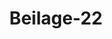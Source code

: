 ---  
schema: default  
title: Beilage-22  
organization: Team Charlie  
notes: "<p>Description</p><p>Beilage 22 zu §. 176.

Vortrag,

die Beschwerdesache der Rheinpfälzischen Staatsgläubiger und Besitzer

der Partial=Obligationen lit. D, wegen Zahlung der rückständigen Zinsen

und verfallenen Capitalien,

jetzt

die Zuziehung der Großherzoglich-Hessischen Regierung zu dem in dieser

Sache eingeleiteten austrägalgerichtlichen Verfahren betreffend.</p><p>§.1</p><p>Nach dem im Jahre 1777 erfolgten Absterben des weiland durchlauchtigsten Kurfürsten von

Baiern, Maximilian Joseph III., gelangte der auch weiland durchlauchtigste Kurfürst Karl

Theodor von der Pfalz zur Nachfolge in den Baierischen Staaten.</p><p>§.2</p><p>Zu den Pfälzischen Staaten gehörte unter andern die so genannte Rheinpfalz; sie

wurde aber durch den Lünéviller Frieden vom Jahre 1801 und den darauf gefolgten Reichs

deputations-Hauptschluß vom 25. Februar 1803 davon getrennt. Der auf dem linken

Rheinufer gelegene Theil kam durch den Frieden von Lünéville unter französische Herr

schaft; mit dem auf dem rechten Rheinufer gelegenen wurden Inhalts des Reichsdeputa

tions=Hauptschlusses mehrere deutsche Fürsten für verlorne jenseits-rheinische Besitzungen ent

schädigt.</p><p>§.3</p><p>Namentlich erhielten das Großherzogthum Baden: die Oberämter Ladenburg, Bret

ten und Heidelberg, mit den Städten Heidelberg und Mannheim; das Großherzogthum

Hessen=Darmstadt: die Oberämter Lindenfels, Umstadt und Ötzberg, sammt den Ue

berresten der Oberämter Alzey und Oppenheim; Nassau-Usingen: das Unteramt Kaub und

Leiningen, die später auch unter Großherzoglich-Badische Hoheit gekommenen Oberämter

Borberg und Moßbach.

§. 5. 7. 12 und 20 des Deputations=Hauptschlusses.</p><p>§.4</p><p>In Gefolg der neuesten Kriegs-Ereignisse und darauf gefolgten Friedensschlüsse ist

der durch den Lünéviller Frieden auf Frankreich übergegangene Theil der Rheinpfalz zum

Theil an die Krone Baiern zurückgekommen.</p><p>§.5</p><p>Unter der Regierung des Kurfürsten Karl Theodor, waren zur Bestreitung der ausser

ordentlichen Kriegskosten und Staatsausgaben, unterm 1. April 1794 und 1. Juli 1795,—

jedes mit 700,000 fl., auf die Kammergefälle des Kurpfälzischen Oberamts Heidelberg,

dann unterm 1. November 1795, 1,000,000 fl. auf die Einkünfte des Kurpfälzischen Ober

amts Moßbach aufgenommen worden. Lit. A und B bezeichnen die erstern, und Lit. C

das letztere Anlehn.</p><p>§.6</p><p>Neue Aufopferungen setzten den Kurfürsten Karl Theodor in die Nothwendigkeit, jene

Staatsschuld auf 6,000,000 zu erhöhen, und den 1. Juli 1796 ein weiteres Anlehn, Lit. D,

von 3,600,000 fl. zu eröffnen.</p><p>§.7</p><p>In der darüber ausgestellten Schuld- und Pfandverschreibungs-Urkunde wurden die

vorderen Anleihen, im Betrage von 2,400,000 fl., bestätigt, zur Sicherheit des ganzen

Staatsanlehns von 6,000,000 fl. aber als Special-Unterpfand nicht allein sämmtliche

Kammergefaͤlle der Kurpfaͤlzischen Oberaͤmter Heidelberg und Moßbach, sondern auch jene

der vom Kriegsschauplatz ganz entfernten Oberpfälzischen Staaten, der Oberpfalz, der Land

grafschaft Leuchtenberg und der Herzogthümer Neuburg und Sulzbach —- als General-Un

terpfand aber sämmtliche Kurfürstliche Landeseinkünfte eingesetzt. Die betreffenden Stel

len der Staatsschuldverschreibung Lit. D vom 1. Juli 1796 lauten so:

aUm aber gegenwärtigem Hauptanlehn die vollkommenste Kraft, und den Interessenten

emehr als erforderliche Sicherheit zu geben, setzen Wir in gegenwärtiger Hauptobli

agation nicht allein sämmtliche Kammergefälle obiger Kurfürstlichen Oberämter Heidelberg

«und Moßbach, sondern auch jene Unserer, vom Kriegsschauplatze ganz entfernten, Oberpfaͤl

azischen Staaten, nämlich der Oberpfalz, der Landgrafschaft Leuchtenberg und deren Her

szogthümer Neuburg und Sulzbach, welche zusammen 1,100,000 jährlich abwerfen, zur

aSpecialhypothek,

zur Generalhypothek aber Unsere sämmtlichen Kurfürstlichen Landesein

akunfte ein 2.

=Wie Wir dann ihnen, Tit. Schmalz und Seeligmann, zu ihrer, als ihrer Erben,

=wie überhaupt aller betheiligten Gläubiger, deren Partial=Obligationen völligen Sicherheit,asämmtliche Kammergefälle Unserer benannten Staaten, Herzogthümer, Landgrafschaft

=und Oberämter zur Specialhypothek andurch verschreiben, daß daraus dieses Anlehn

=Capital und Zinsen in den stipulirten Fristen gehörig berichtigt werden sollen, und hier

nach nicht allein die einschlägigen Cameral-Receptores gnädigst angewiesen, sondern auch

=Unsere Kurpfälzische Generalcasse und Controlle bei Hinterlegung gegenwärtiger Haupt

cobligation bei Unserer Kurpfälzischen Regierung ausdrücklich verpflichtet worden sind, von

eden oftgedachten Einkünften nichts anders wohin, als zu Bezahlung oberwähnter jedes

amaliger Zinsen= und Capital=Abtragsterminen, und erst nach deren Tilgung den verbleiben

aden Ueberschuß zu andern Staatsausgaben zu verwenden, und sich durch nichts abhalten

azu lassen, nach ihrem geleisteten Eide und dem dürren Buchstaben dieser Haupthypothel

azu verfahren».

«Gleichwie Wir nun schon Eingangs erwähntermaßen wegen denen schon aufgenom

amenen und noch gegenwärtig aufnehmenden, zusammen sechs Millionen Gulden nach dem

424 fl. Fusse betragenden Summen, nicht allein die Kammergefälle Unserer Oberpfälzi

sschen Staaten, nämlich der Obern-Pfalz, der Landgrafschaft Leuchtenberg, und deren Her

szogthümer Neuburg und Sulzbach, dann deren Kurpfälzischen Oberämter Heidelberg

aund Moßbach, hiemit verpfändet, sondern auch die sämmtlichen Revenüen aller Unserer

aKur= und anderen Lande, als viel von Röthen, zur Generalhypothek eingesetzet haben;

sso versichern Wir überall dieses gnädigst, daß, wo in den dermaligen Kriegszeiten gegen

4Unser Verhoffen, oder sonst wegen nicht vorauszusehenden Umständen, die Heimzahlung,

aderen hiermit bestimmten Interesse und Rückzahlungen nicht aus vorgedachten Revenuen

ageschehen können, oder diese durch etwanig unvorhergesehene Minderung nicht ausrei

achend werden sollten, Wir solche aus Unsern übrigen Einkünften, auf eben die Art und

=Weise, wie solches von Unserer Kurpfälzischen Generalcasse hätte geschehen sollen, lei

asten wollen. Sobald also eine diesfallsige Anzeige von denen Negocianten, Tit. Schmalz

aund Seeligmann, geschehen wird, daß erwähnte Stück- oder Interesse-Zahlungen nicht er

efolgt seyen, so werden Wir, bei Unserem wahren Fürstenworte, sogleich den Ausstand

avon Unsern übrigen Einkünften, nach denen ausdrücklichen Worten dieser Obligation,

aschleunigst an sie abführen lassen, und auf solche Art versprechen Wir gnädigst, so oft

afortzufahren, als es die Umstaͤnde erheischen, und sie, Schmalz und Seeligmann, vermuͤs

asiget seyn würden, sich an Uns zu wenden u. s. w.</p><p>§.8</p><p>Bis zum Jahre 1803 wurden die Zinsen von den zuletzt aufgenommenen 3,600,000 fl.

richtig bezahlt und mit der versprochenen ersten Abschlags zahlung von 200,000 fl. im Jahre

1802 eingehalten, so daß jene Schuld nur noch 3,400,000 fl. betrug.</p><p>§.9</p><p>Nun veranlaßten aber die durch den Lünéviller Frieden und Reichsdeputations-Haupt

schluß mit der Rheinpfalz vorgenommenen Veränderungen (§§. 2, 3) eine Stockung, und

seit dem Anfange des Jahres 1803 wurden weder Zinsen, noch Abschlagszahlungen auf den

Hauptstamm, geleistet.</p><p>§.10</p><p>Da der Reichsdeputations-Hauptschluß vom 25. Februar 1803 auch für die Gläubi

ger von Staaten, welche nun an mehrere Besitzer kamen, in Rücksicht von Hauptstamm

und Zinsenzahlungen mehrere Verfügungen enthielt, so wendeten sich die Staatsgläubiger

lit. D an die hier in Frankfurt niedergesetzte, mit der Vollziehung jenes Deputations-Haupt

schlusses beauftragte Subdelegations-Commission, welche, statt eines unmittelbaren Erlasses

an die höchsten und hohen Besitzer der Rheinpfalz, der in Mannheim von Letzteren nieder

gesetzten Ausgleichungs-Commission durch Auszug Protokolls vom 30. Juni 1804 Folgen

des zu erkennen gab: daß man von Subdelegationswegen den so deutlichen §. 78 des

Deputations=Hauptschlusses nicht anders erklären und anwenden könne, als daß nach dem

selben die Rheinpfälzischen Staatsgläubiger lit. D nicht nur einstweilen von den specialiter

verpfändeten Oberämtern Heidelberg und Moßbach die bis jetzt verfallenen Zinsen, son

dern auch demnächst diese Zinsen mit den stipulirten Capitalrückzahlungen von sämmtlichen

Kur= und Fürstlichen Besitzern der diesseitigen Rheinpfalz, als eine Schuld, welche hiernächst

unter sämmtliche Theilhaber eines solchen Landes vertheilt werden solle, zu verlangen recht

lich vollkommen befugt, und sich mit einem Theile ihrer Forderung an das höchste Kurhaus

Pfalzbaiern, gegen welches man indessen den höchsten und hohen Herren Besitzern der

Rheinpfalz die behaupteten Ansprüche zu bestreiten, weder befugt noch gemeint ist, verwei

sen zu lassen, keinesweges schuldig seyen.

Man müsse daher nach obhabenden Pflichten hiermit abermals einen legalen Termin.

von vier Wochen auf den 30. Juli anberaumen, binnen welchem sämmtliche höchste und

hohe Herren Besitzer der diesseitigen Rheinpfalz die ofterwähnten Staatsgläubiger lit. D we

gen bis hierhin rückständiger Zinsen und verfallener Capitalrückzahlungen, salvo regressu,

zu befriedigen geneigt seyn werden, die Ausgleichungs-Commission in Mannheim aber

hiervon, und daß auch, wie solches geschehen, innerhalb gleicher, auf den 30. Juli bestimm

ten Frist, so gewiß dahier bei der Subdelegation die Anzeige zu thun hat, als ausserdem

und auf ferneres Anrufen jener Gläubiger, deren rechtlichen Ansuchen Statt gegeben und

ohne weitern Aufenthalt reichsschlußmäsig verfahren wird.</p><p>§.11</p><p>Am 26. Juli 1804 machte der Fürstlich-Leiningische Bevollmächtigte die Anzeige, daß

sein Fürst die commissarische Verfügung zu befolgen bereit sey; nicht weniger erklärte im

August 1804 die Ausgleichungs-Commission zu Mannheim, wiewohl mit Widerspruch gegen

die von der Subdelegations=Commission zu Frankfurt angenommenen Grundsätze, der letzteren:

daß die sich abtheilenden Herren Fürsten sämmtliche Rheinpfälzische Staatsanlehen alsbald

unter sich abtheilen, und auf diese Art auch die Staatsgläubiger lit. D, unter dem Vorbehalte

ihrer Ansprüche an Baiern, nach einer mit ihnen zu treffenden Uebereinkunft befriedigen

wollten.</p><p>§.12</p><p>Am 20. October 1804 setzte die Subdelegations-Commission, auf abermaliges Anrufen

der Gläubiger gegen die vier hohen Besitzer der Rheinpfalz, auf den 26. Nov. einen letz

ten endlichen Termin fest, innerhalb dessen von den fürstlichen Besitzern der diesseitigen

Rheinpfalz die legale Anzeige der, salvo regressu gegen Kurbaiern geschehenen, Befriedi

gung der Staatsgläubiger lit. D, wegen bisher rückständiger Zinsen sowohl, als verfallener

Capitalrückzahlungen, zu machen sey, da widrigenfalls, nach der Bitte der Imploxanten,

die Execution und Administration, so weit solche zur Befriedigung dieser Gläubiger nöthig,

werde verfügt werden.</p><p>§.13</p><p>Da auch diese Commissions-Entschliessung die Gläubiger lit. D nicht zum Ziele

führte, so wendeten sie sich an das Reichskammergericht, und erhielten unterm 29. April

1806 gegen die vier Besitzer der Rheinpfalz, wegen Bezahlung der Hauptsache sammt

Zinsen, oder Hingabe der Hypothek, ein mandatum sine, in Hinsicht auf Kosten und Schä

den eines cum clausula, welches den hohen Imploraten auch insinuirt wurde.</p><p>§.14</p><p>Die Auflösung des deutschen Reichs, der Rheinbund ec. und andere, seitdem eingetre

tene, politische Ereignisse brachten einen gänzlichen Stillstand in diese Angelegenheit.</p><p>§.15</p><p>Im Jahre 1807 erstattete, auf Verlangen seines allergnädigsten Herrn, das Großher

zogliche geheime Justizdepartement zu Karlsruhe ein Gutachten über das Rheinpfälzische

Schuldenwesen, was in einem Auszuge, mittelst eines Decrets des Großherzoglich-Badi

schen geheimen Finanzdepartements vom 22. März 1808, dem Handlungshause Schmalz

und Seeligmann nicht nur mitgetheilt, sondern auch durch den Druck bekannt gemacht wurde.</p><p>§.16</p><p>In diesem Gutachten war die Meinung aufgestellt, daß die Krone Baiern von mehr

erwähnter Schuld 72½ vom Hundert bezahlen müsse, daß nur die übrigen 27½ von den

vermaligen Besitzern der Rheinpfalz zu bezahlen, daß die an der Rheinpfalz betheiligten Hoͤfe

von Souverainetätswegen berechtigt wären, nach diesen Grundsätzen zu verfahren, und daß

von den Gläubigern nichts dagegen eingewendet werden koͤnnte.</p><p>§.17</p><p>Das Großherzoglich=Badische geheime Finanzdepartement erklärte demnach im besagten

Decrete vom 22. März 1808, daß, an den 3,400,000 fl., Baiern 2,465,000 fl. zu bezahlen

batte, die bleibenden 935,000 fl. aber Baden mit den uͤbrigen Theilhabern, nebst den ruͤckstaͤn

digen Zinsen, sowohl zur fernern Verzinsung als Heimzahlung auf sich nehmen wolle.</p><p>§.18</p><p>Die Gläubiger nahmen dieses Anerbieten nicht an.</p><p>§.19</p><p>Nachdem ein Schreiben des Großherzoglich-Weimarischen geheimen Justiz- auch Ober

appellationsgerichts-Rathes, Dr. Martin zu Jena, welches er bei des Großherzogs von

Baden Königl. Hoheit im Mai 1816 in dieser Angelegenheit, in Vollmacht der Gläubiger

lit. D, eingereicht hatte, um die Aufhebung des besagten Decrets vom 22. Mai 1808 und

die künftige Zinsenzahlung zu erlangen, nicht angenommen worden war; so wendete er sich

in derselben Eigenschaft mit einer weitläufigen Vorstellung an die hohe Bundesversammlung,

in welcher er theils im Allgemeinen seine Ansichten und Bitten zu begründen, theils das ge

dachte Gutachten des geheimen Justizdepartements zu Karlsruhe zu widerlegen bemüht war.

Das Schlußgesuch war dahin gerichtet: daß die hohe Bundesversammlung geruhen möchte,

hochihren nachdrucksvollen Schutz dahin angedeihen zu lassen, damit sie von des Großherzogs

von Baden Königlichen Hoheit baldmöglichst in den Genuß der obligationsmäsigen, seit dem

1. Januar 1803 entbehrten, 5½ Procent Zinsen ihrer Antheile an dem Staatsanlehen lit. D

wieder eingesetzt und ihnen die annoch zu liquidirenden Schäden, welche ihnen aus der ver

weigerten Zinsenzahlung erwachsen seyen, nebst den Proceßkosten von Sr. Königl. Hoheit

erstattet, demnächst aber auch die Zurückzahlung der Capitalsummen entweder von Sr. Kö

nigl. Hoheit dem Großherzoge von Baden, als alleinigem Besitzer der Specialhypothek, salvo

tamen regressu, ausschliessend geleistet werde, oder aber, daß zu dem Capitalabtrage sämmtliche

vier, durch die diesseitige Rheinpfalz entschädigte, hohe Fürstenhäuser, pro rata des Steu

excapitals der erhaltenen Entschädigungslande, zu concurriren veranlaßt würden. (Num. 61 der Eingaben von 1816 *). Noch früher hatte unter Num. 58e. a. ein gewisser Ziegler, der als Erbe

des verstorbenen Königlich-Baierischen wirklichen Herrn geheimen Raths von George bei dem

Staatsanlehen lit. D interessirt war, deßwegen die Hülfe hoher Bundesversammlung gesucht.</p><p>§.20</p><p>Von beiden nurerwähnten Eingaben geschahe in der 14. Sitzung vom 27. Februar 1817,

§. 69, Vortrag und zugleich, besonders unter Beziehung auf den 15. Artikel der Bundesacte, der

Antrag: die Gesandten sämmtlicher betheiligten Höfe zu ersuchen, daß sie sich, allenfalls unter

Mitwirkung hoher Bundesversammlung, über die Theilung dieser Capitalien, vorzüglich aber

über die baldigste Wiedereinsetzung der Gläubiger lit. D in die ihnen seit 14 Jahren entzogenen

Zinsen, vereinigen moͤchten, woruͤber die hohe Bundesversammlung deren Anzeige erwarte.</p><p>§.21</p><p>Der Großherzoglich=Badische Herr Gesandte machte zuvörderst einige Erinnerungen

gegen die Anwendbarkeit des 15. Artikels der Bundesacte, erklärte aber nächstdem zum Pro

tokoll: daß nur der Krone Baiern hisher verweigerte Theilnahme an der in Frage liegenden

Schuld, fur welche letztere mehrere Gruͤnde angefuͤhrt wurden, den zeitherigen Verzug veran

laßt habe, erzäͤhlte, was von seinem Hofe bisher zur Betreibung dieser Angelegenheit geschehen

sey, bemerkte, daß derselbe sich, im Einverständnisse mit den übrigen hohen Besitzern der

Rheinpfalz, fortgesetzt um jene Theilnahme der Krone Baiern bemüht habe, und daß an

Baden, als nicht Alleinbesitzer der Rheinpfalz, die fragliche Forderung auch nicht allein gemacht

werden könne.</p><p>§.22</p><p>Der Königlich-Baierische Herr Gesandte war in dieser Sitzung nicht selbst anwesend,

bewirkte aber die von seinem Herrn Substituten sich vorbehaltene Erklärung in der 30. Sitzung

vom 27. Mai 1817, §. 192, im Wesentlichen dahin: daß res-decisa gegen die hohen Besitzer

der Rheinpfalz vorliege: daß nur gegen diese letzteren und insbesondere gegen Baden bei

hoher Bundesversammlung geklagt sey: daß letzteres, nach der Analogie der §§. 78 und 79

des Reichsdeputations-Hauptschlusses von 1803, sich der Erfüllung der rechtskräftigen Be

schlüsse nicht entziehen könne: daß Baden sein Regreß gegen die Krone Baiern frei bleibe:

daß diese sich den Ausspruch einer wohlgeordneten Austrägalinstanz unterwerfen, sich jedoch

für diesen Fall die Geltendmachung ihrer Gegenanspruͤche gegen die Besitzer der Rheinpfalz

vorbehalte: daß man Baierischer Seits zwar zur Zeit noch keinen Anlaß habe, wegen seiner

Unverbindlichkeit zur Theilnahme an der in Frage begriffenen Schuld in die Rechtsverhältnisse

*) Diese Vorstellung ist abgedruckt, in den Nachträgl. Actenstücken der d. Bundesverhandlungen (Frankf. 1817.4.)näher einzugehen, jedoch schon jetzt einige deßfallsige rechtliche Bemerkungen zur Kenntniß

hoher Bundesversammlung bringen wolle, welche letzteren zugleich ubergeben wurden.</p><p>§.23</p><p>Für das Großherzogthum Hessen erklärte sich der Herr Gesandte in der 44.

Sitzung vom 17. Juli 1817, §. 355, dahin: daß, obgleich sein höchster Hof 1802 auch einige kleine

Theile der ehemaligen Rheinpfalz erhalten und in Rücksicht derselben seinen Antheil an allen

denjenigen Kosten und Schulden getragen und berichtigt habe, welche bisher, als auf der

Rheinpfalz haftend, definitiv anerkannt worden wären, die vorliegende Beschwerde der

Rheinpfälzischen Staatsgläubiger lit. D doch noch zur Zeit keine Veranlassung werden könne,

um der Großherzoglich=Hessischen Staatscasse irgend eine Verbindlichkeit aufzulegen. Das

(§. 15 dieses Vortrags erwähnte) Gutachten des geheimen Justizdepartements zu Karlsruhe

entwickle die Gründe, nach welchen ein Theil dieser Schüld der Krone Baiern zur Last

falle, so befriedigend, daß die Großherzoglich-Hessische Gesandtschaft in Beziehung auf die

sen Streit nichts weiter zu sagen habe. Erst seit kurzer Zeit sey durch den Beschluß hoher

Bundesversammlung über die Austrägalinstanz (35. Sitzung vom 16. Juni 1817, §. 231)

der Weg eröffnet worden, auf welchem eine rechtliche Entscheidung dieser Sache möglich sey.

Von Großherzoglicher Seite werde man mit den an der ehemaligen Rheinpfalz betheiligten

Höfen sich unverzüglich zu vereinigen suchen, um, wenn eine gütliche Uebereinkunft mit

der Krone Baiern durchaus unmöglich seyn sollte, diesen Weg zu betreten, und die Gläubi

ger könnten daher mit Zuversicht erwarten, daß die Frage: Wer ihr Schuldner sey? nun

bald definitiv entschieden seyn würde.

In so fern jedoch die Bitte der Gläubiger dahin gerichtet sey, daß die hohe Bundes

versammlung sich dafür verwenden möge, daß sie einstweilen, und unabhängig von dem

Streit über die Verbindlichkeit der Krone Baiern zur Theilnahme an dieser Schuld, in

den Genuß der Zinsen ihrer Capitalforderungen vorläufig eingesetzt würden, könne von ei

ner Theilnahme der Großherzoglich-Hessischen Staatscasse zu einer solchen einstweiligen

Zinsenzahlung um deßwillen die Rede nicht seyn, weil solche, wenn sie anders an sich zu

lässig sey, nach deutlichen Bestimmungen des Reichsdeputations-Hauptschlusses, ausschlies

send dem Großherzoglichen Hause Baden, als Besitzer des Hauptorts und des grössern

Theils der ehemaligen Rheinpfalz, obliege. Das Großherzoglich-Hessische Gouvernement

könne hiernach noch zur Zeit zur Beruhigung der Gläubiger nur in so fern wirken,

als es seine. Bereitwilligkeit erklärte, zur baldigen Beendigung der

Streitigkeiten über das Rheinpfälzische Schuldenwesen mit Baiern, so

viel von ihm nur immer abhänge, mitzuwirken.</p><p>§.24</p><p>Beide Erklärungen von Baiern und Hessen (§. 22 u. 23) wurden an die Reclamations

Commission abgegeben. — §. 192 der 30. Sitz. vom 22. Mai 1817, und §. 355 der

44. Sitz. vom 17. Jul. 1817.</p><p>§.25</p><p>Diese erstattete bald nach Beendigung der gerade eingetretenen Ferien, und zwar in

der 53. Sitzung vom 1. December 1817 §. 398, einen anderweiten Vortrag in der Sache,

und erhielt dazu eine Veranlassung mehr durch zwei neuerliche Sollicitationen des Herrn

geheimen Justizrathes D. Martin und des §. 19 genannten Zieglers zu Limburg.</p><p>§.26</p><p>Mit der erstern, vom 12. October 1817, war zugleich eine Baden-Nassauische öffent

liche und amtliche Bekanntmachung in der Beilage 107 zur hiesigen Oberpostamtszeitung

vom Jahre 1817 übergeben worden, nach welcher die Großherzogliche Regierung zu Baden

den Antheil des Herzogthums Nassau an der in Frage stehenden Rheinpfälzischen Staats

schuld übernommen hatte.</p><p>§.27</p><p>Der nurerwähnte (§. 25) commissarische Vortrag hatte den Beschluß der hohen Bun

desversammlung in der 55. Sitzung vom 11. December 1817 §. 411 zur Folge:

1) daß, mit Einverständniß der drei über diese Frage und das Maas der Verthei

lung hiernach im Streit befangenen Höfe, ohne weitern Verzug, die Vermittlung der

Bundesversammlung durch einen zu ernennenden Ausschuß versucht werde, und falls solche

fehlschlagen sollte, die richterliche Entscheidung durch eine wohlgeordnete Austrägalinstanz dabei

zu bewirken; daß aberi ndessen — weil aus dem bisherigen Rechtsgange und Verfahren die

Staatsgläubiger Rechte und Ansprüche auf eine vorläufige Befriedigung aus den speciell

verpfändeten Oberämtern Heidelberg und Moßbach vor weiterer Abtheilung der Schulden

und der deshalb weiter auszumachenden Frage erlangt hätten, die bei der deßhalb eintreten

den Fürsorge der Bundesversammlung jetzt nicht unberücksichtigt bleiben dürfte, damit die

Gläubiger nicht wiederum auf die Ausmittlung der Hauptfrage über die Abtheilung der

Schulden zurückversetzt und hingehalten würden — denselben aufs baldigste zu einiger Befrie

digung zu verhelfen sey;

3 ni

2) die Bundesversammlung annoch bei dem Großherzoglich-Badischen Hofe und

durch den deßhalb zu ersuchenden Herrn Bundestagsgesandten ihre Verwendung andurch

eintreten lasse, damit die reclamirenden Staatsgläubiger von lit. D, bis zur weiter aus

gemachten Abtheilung dieses Schuldenwesens, in Folge des bisherigen Rechtsganges, aus den Einkünften der specialiter verpfändeten Oberämter Heidelberg und Moßbach ihre vorläufige

Befriedigung, wenigstens von den laufenden Zinsen, fernerhin erhalten, auch damit von

solchem Zeitpuncte, da durch die deßhalb bei dem Bundestag angebrachte Reclamation die

Sache wieder in Anregung gesetzt sey, der Anfang der Zahlung gemacht werden möge.</p><p>§.28</p><p>Bei Gelegenheit der Fassung dieses Beschlusses, bemerkte das Großherzogthum

Hessen nachträglich: daß es, zur Beruhigung der Gläubiger, sehr gern jedem Vorschlag

zur baldigsten Beendigung dieser Angelegenheit, mithin auch dem Antrage des Herrn Re

ferenten beitrete, wornach ohne Vorzug die Vermittlung der Bundesversammlung und

nöthigenfalls die weitere Entscheidung eintreten möge.</p><p>§.29</p><p>In der 58. Sitzung vom 22. September 1817 §. 418 wurde eine aus den Herren Ge

sandten von Martens, von Wangenheim und von Plessen bestehende Commission gewählt,

welcher die Vermittlung unter den betreffenden Regierungen in der Beschwerdesache der

Rheinpfälzischen Staatsgläubiger und Besitzer der Partialobligationen lit. D, Zahlung der

rückständigen Zinsen und verfallenen Capitale betreffend, ubertragen wurde, um, wenn den

betheiligten Höfen nicht gefällig seyn sollte, der Bundesversammlung bis zur Hälfte Januars

1818 etwas Näheres über die Art und Weise, wie sie diese Sache der Erledigung zuführen

wollten, mitzutheilen, alsdann in der in dem Beschlusse vom 16. Juni 1817 vorgeschrie

benen Art vorzuschreiten.</p><p>§.30</p><p>In der 3. Sitzung vom 15. Jänner 1818 §. 11 that Baden eine umständliche Erklärung,

in welcher es zunächst die Nichtigkeit der Subdelegations-Beschlüsse und resp. des reichs

kammergerichtlichen Mandats rc. (§. §. 10 — 13) darzuthun sich bemühte, nächstdem, in Be

ziehung auf den, §. 27 erwähnten Beschluß der hohen Bundesversammlung, die einstweilige

Zinsenzahlung verbat. Diese Erklärung wurde der Reclamations-Commission zugestellt, und

eben dieses geschah, nach dem Beschlusse der 11. Sitzung §. 44 vom 23. Februar 1818, mit

einer, von Baden übergebenen, sehr weitläufigen, so genannten Rechtsreduction, die Pfalzbaieri

sche Staatsschuld lit. D betreffend.</p><p>§.31</p><p>Eine in der 14. Sitzung vom 5. März 1818 §. 66 von Kurhessen, dem, nebst dem

damaligen Kur-Erzkanzler, von Reichswegen die Execution für den Kur- und Oberrheinischen

Kreis ubertragen worden war, abgegebene Erklaͤrung wegen der von Seiten Badens gegen das

Verfahren der Subdelegations=Commission gemachten Erinnerungen, kann hier übergangen

werden.</p><p>§.32</p><p>Der von der Reclamations=Commission über die Großherzoglich-Badischer Seits in der

3. Sitzung des Jahres 1818 bewirkte Erklärung (§. 30), in der 14. Sitzung 1818 §. 66,

abgelegte Vortrag hatte nur den Inhäsivbeschluß zur Folge: daß die in der 58. Sitzung

gewählte Commission (§. 29) nunmehr unverzüglich in Thätigkeit treten und die Vermitt

lung dieser Angelegenheit versuchen möge; sollte jedoch die gütliche Ausgleichung nicht erfolgen,

so wäre dieser Gegenstand zur Austrägalentscheidung einzuleiten.</p><p>§.33</p><p>Eine, in Gefolg dieses Beschlusses von der Königlich-Baierischen Gesandtschaft in der

17. Sitzung vom 13. April 1818 §. 90 abgelegte, sehr umständliche Erklärung, die der Ver

rückung des dermaligen Standpuncts der bei der hohen Bundesversammlung eingeleiteten

Erörterung begegnen sollte, hatte keinen besonderen Beschluß zur Folge, und kann für den

gegenwärtigen Zweck unberührt bleiben, und eben dieses gilt von zwei unter Num. 69 vom

Jahre 1818 und Num. 1 vom Jahre 1819 durch die Rheinpfälzischen Staatsgläubiger lit. D

bewirkten Sollicitationen.</p><p>§.34</p><p>Nur aus der Num. 69 vom 15. April 1818, deren Absicht dahin gieng, rechtlich aus

zuführen, daß die Gläubiger ein wohlbegründetes Recht hätten, wegen ihrer Befriedigung

sich zunächst an die Großherzoglich-Badische Regierung zu halten, verdient hier herausgehoben

zu werden, daß unter andern damit eine Großherzoglich-Baden-Hessische Bekanntmachung

übergeben wurde, des Inhalts: daß, nach einem zwischen den beiderseitigen Regierungen

am 24. December 1808 über das Rheinpfälzische Schuldenwesen getroffenen Vertrag und ge

pflogenen und genehmigten Abrechnung, Baden an folgenden, durch das Decret vom 22. März

1808 (§. 15—-18) von der Rheinpfälzischen Gemeinschaft anerkannten Schulden, nämlich a)

u. s. w. b) an den von lit. D berechneten 27½ Procent, 935,000 fl. rc. und den davon zu be=

zahlenden Interessen, den Großherzoglich-Hessischen Antheil übernommen, und sich verpflich

tet habe, das Großherzoglich-Hessische Aerar, so viel dessen Antheil an den oben bemerkten

Rheinpfälzischen Schulden betreffe, zu vertreten rc.</p><p>§.35</p><p>In der 22. Sitzung vom 21. Junius 1819 §. 126 zeigte die bundestägliche Commission

für die Angelegenheit der Staatsgläubiger lit. D bei der Bundesversammlung an, daß von

ihr bei den, hauptsächlich dabei betheiligten, Königlich-Baierischen und Großherzoglich-Ba

dischen Höfen durch ihre Bundestagsgesandten die gehörigen Einleitungen getroffen worden

wären, um sowohl eine Uebernahme und Repartition dieser Schuldcapitalien selbst, alsauch eine einstweilige Befriedigung der Gläubiger für die fälligen und laufenden Zinsen zu

bewirken, und daß sie sich davon den besten Erfolg versprechen zu dürfen glaube.</p><p>§.36</p><p>In der 31. Sitzung vom 14. October 1820 §. 173 zeigte das Großherzogthum Baden an,

daß die Unterhandlungen mit der Krone Baiern, in Betreff der Rheinpfälzischen Staatsschuld

lit. D, weitere Fortschritte genommen hätten, und ein auf Billigkeit gegründetes Resultat zu

erwarten sey.</p><p>§.37</p><p>Da diese Erklärung Badens der Commission die Veranlassung gab, ihrer Thätigkeit

in so fern ein Ziel gesetzt zu glauben, als die unmittelbar zwischen den Höfen von Baiern

und Baden angeknüpften Unterhandlungen, in jedem Falle, sie möchten nun eine Ueberein

kunft zur Folge haben oder nicht, die commissarischen Vermittlungsversuche aufhöben und

der Bundesversammlung darum ihre Acten zu uͤbergeben; so moͤchte hier der Ort seyn, was

von der Commission geschehen, kürzlich zu berühren,

laut Commissarischen Berichts §. 180 der 32. Sitzung vom 17. October 1820.</p><p>§.38</p><p>Der nurangezogene commissarische Bericht besagt hierüber das Nähere. Es ist nach

letzterem zu einem commissarischen Güteversuchs-Termin nicht, und nur zum Wechsel

einiger commissarischen Noten mit den Gesandten von Baiern und Baden gekommen.

Gegen den Großherzoglich-Hessischen Hof oder dessen Gesandten scheint gar nichts

geschehen zu seyn; der Bericht erwaͤhnt nichts hiervon, und aus den Commissionsacten scheint

sich das Gegentheil zu ergeben.</p><p>§.39</p><p>Auf den, in den vorigen §§. erwähnten, commissarischen Bericht wurde in der 32.

Sitzung vom 17. October 1820 §. 180 beschlossen: die Herren Gesandten von Baiern

und Baden zu ersuchen, bei ihren allerhöchsten Höfen dahin zu wirken, daß von ihnen,

binnen zwei Monaten, angezeigt werden könne:

1) ob auch über die Art und Weise, wie die Gläubiger sofort in den Genuß ihrer

obligationsmäsigen, seit dem 1. Januar 1803 entbehrten, Zinsen gesetzt werden

sollen, zwischen den beiden Höfen Vergleichs=Unterhandlungen gepflogen würden? und

2) in welcher Lage sich die Verhandlungen, sowohl darüber, als auch über die Ueber

nahme der Capitalschuld selbst, befänden, damit die Bundesversammlung in den

Stand gesetzt werde, auf die Bitten der Staatsgläubiger lit. D vom 31. Juli und

13. September 1820, die bundesgesetzmäsigen Verfügungen eintreten zu lassen.</p><p>§.40</p><p>Während der Verhandlungen über die Vertretung der Staatsschuld lit. D, hatte nämlich

die Bundesgesetzgebung durch den auf die Verabredung der Wiener Cabinetsversammlung

im Jahre 1820 gegründeten Bundestagsbeschluß vom 8. Juni 1820 den auch für jene

Irrung bedeutenden Gewinn des 30. Artikels der Wiener Schlußacte gemacht, welcher

also lautet:

= Wenn Forderungen von Privatpersonen deßhalb nicht befriedigt werden können,

weil die Verpflichtung, denselben Genüge zu leisten, zwischen mehreren Bundes

gliedern zweifelhaft oder bestritten ist; so hat die Bundesversammlung, auf Anrufen

der Betheiligten, zuvörderst eine Ausgleichung auf gütlichem Wege zu versuchen;

im Falle aber, daß dieser Versuch ohne Erfolg bliebe, und die in Anspruch genom

menen Bundesglieder sich nicht in einer zu bestimmenden Frist üͤber ein Compromiß

vereinigten, die rechtliche Entscheidung der streitigen Vorfrage durch eine Austrügal

instanz zu veranlassen».

In dem in dem Beschlusse der 32. Sitzung vom 17. October 1820 unter 2) erwähnten,

resp. Erinnerungs-Schreiben der Staatsgläubiger lit. D, war von ihnen auch um die An

wendung gedachten 30. Artikels auf sie gebeten worden.</p><p>§.41</p><p>In der 37. Sitzung vom 21. December 1820 leistete §. 218 der Königlich-Baierische

Herr Gesandte der in der 32. Sitzung an ihn und den Herrn Gesandten von Baden

ergangenen Aufforderung, wegen der Anzeige von dem Stand der Sache, nach der dort näher

angegebenen Weise, Genüge, und es ergab sich, daß die, Großherzoglich-Badischer Seits

erfolgten Anträge für ein gütliches Abkommen hierzu nicht geführt hatten; daß Königlich

Baierischer Seits man die Verpflichtung zu irgend einer Theilnahme an dem in Frage

liegenden Schuldenwesen ganz in Abrede stelle, dagegen selbst bedeutende Forderungen an

der Rheinpfalz zu haben glaube, daß solche indeß aufgegeben werden sollten, wenn Groß

herzoglich=Badischer Seits wegen der Rheinpfalz keine weiteren Ansprüche an die Krone

Baiern gemacht und die Gläubiger unverlängt wieder in den ihnen so lange entzogenen

Genuß der Zinsen eingesetzt würden.</p><p>§.42</p><p>Dieser Erklärung folgte von Baden eine widerlegende Gegenerklärung; in beiden

war die Bereitwilligkeit, sich der Austrägalentscheidung zu unterwerfen, ausgesprochen, und

sie wurden der, nach dem Abgang des Herrn Staatsministers, Freiherrn von Plessen, durchden damaligen Königlich-Sächsischen Herrn Gesandten, jetzt wirklichen Geheimenrath und

Ober=Consistorial=Präsidenten von Globig, ergänzten Commission für, die Sache Lit. D

zum Vortrage zugestellt.</p><p>§.43</p><p>Diese erstattete solchen in der 2. Sitzung vom 18, Januar 1821 §. 11, und es

wurde nach dem Antrage der Commission beschlossen:

daß — da aus den in der 37. Sitzung vom Jahre 1820 von den Königlich-Baieri

schen und Großherzoglich-Badischen Herren Gesandten, Namens ihrer Hoͤfe, abgegebenen

Erklärungen, und dem darüber von der ernannten Commission abgestatteten Berichte,

hervorgehe, daß der, dieser Commission übertragene Versuch einer gütlichen Ausgleichung

zwischen den gedachten beiden Hofen, über die Frage: ob und in wie fern Baiern zur Be

friedigung der Gläubiger an rückständigen und laufenden Zinsen, so wie an Ersatz des

Capitals, zu concurriren habe? weder bis jetzt einen günstigen Erfolg gehabt, noch den

selben für's künftige verspreche

1) der in dem 30. Artikel der Wiener Schlußacte vorhergesehene Fall eintrete, daß die

zwischen mehreren Bundesgliedern streitige Vorfrage, welches derselben eine Forderung von

Privatpersonen zu befriedigen habe, zur Entscheidung einer Austrägalinstanz zu bringen;

zu diesem Ende

2) zunächst der beklagte Theil schuldig sey, drei bei der Sache nicht betheiligte Bun

desglieder zu benennen, aus welchen der Kläger eines zu wählen berechtigt sey;

3) in dem vorliegenden Falle aber, wo es zwischen den Pärteien zweifelhaft sey,

wer von ihnen als Kläger oder als beklagter Theil anzusehen sey? die Bundesversamm

lung nunmehr die Herren Bundestagsgesandten von Baiern und Baden auffordere,

sich bei ihren allerhöchsten Höfen dahin zu verwenden, daß sie sich binnen vier Wochen

darüber gütlich vereinigen wollten, wer von ihnen in dieser Sache den Theil des Klägers

und wer den Theil des Beklagten übernehme? davon auch, binnen dieser Frist, die Bundes

versammlung in Kenntniß setzen möchten, daß, im Falle der gütlichen Vereinigung, der Be

klagte zugleich von der von ihm geschehenen Benennung von drei unbetheiligten Bundes

gliedern zur Wahl des Klägers, die Anzeige der Bundesversammlung machen möge, worauf

4) diese sodann die fernere Einleitung des Austrägalverfahrens verfügen, auch, in

Entstehung einer Vereinigung, zur Wahl eines Austrägalgerichts schreiten werde.

5) Von diesem Beschlusse wären die Bevollmächtigten der Gläubiger lit. D, welche sich

mit ihren Beschwerden an die Bundesversammlung gewendet hätten, in Kenntniß zu setzen;

zugleich sey denselben zu erkennen zu geben, daß ihnen bei der demnaͤchst anzuordnenden 



Austrägalinstanz, das Interesse ihrer Committenten in Ansehung des Capitals und der

Zinsen zu wahren, unbenommen bleibe.</p><p>§.44</p><p>Bemerkenswerth für den Zweck des gegenwärtigen Vortrags ist, daß die Commission

in ihrem, im vorigen §. erwähnten, Vortrag unter andern, unter 4) ohne Widerspruch

von irgend einer Seite, folgende Aeusserung machte:

Die Commission hält es noch zu vollständiger Behandlung des Gegenstandes nicht

überflüssig, die Frage zu berühren, in wie fern auch die Großherzoglich-Hessische

Regierung, als Besitzerin von Theilen der vormaligen Rheinpfalz, und

da, den in öffentlichen Blättern erschienenen Bekanntmachungen vom Jahre 1808 zufolge

die, Badischer Seits erfolgte Uebernahme der Großherzoglich-Hessischen Rata der Rhein

pfälzischen Schulden nicht unbedingt statt gefunden habe, nurgedachte Regierung auch,

sowohl nach eben diesen Bekanntmachungen, als nach ihren Erklärungen in der 44. und

55. Sitzung vom Jahre 1817, noch nicht ganz ex nexu bei der vorliegenden Sache zu

seyn scheine; da jedoch als streitende Theile dermalen eigentlich nur Baiern und

Baden in der vorliegenden Sache handelten, und es hiernächst im Laufe der Verhandlung

vor dem Austrägalgerichte noch zu jeder Zeit, eben sowohl den letztgedachten beiden

Regierungen und dem Austrägalgerichte, als der Großherzoglich-Hessi

schen Regierung selbst, frei bleiben werde, ihre Zuziehung, falls sie nothwendig

gefunden würde, einzuleiten; so scheine keine hinreichende Veranlassung vorhanden zu seyn,

eine Einleitung hierzu schon jetzt bei der Bundesversammlung zu machen.</p><p>§.45</p><p>In der 6. Sitzung vom 15. Februar 1821 zeigten §. 33 die Höfe von Baiern und

Baden durch ihre Herren Gesandten an, daß, nach einer unter ihnen getroffenen Uebereinkunft,

die Krone Hannover als das Bundesglied bezeichnet worden sey, dessen oberstes Justiztribunal

zu Celle als Austrägalinstanz in Sachen der Rheinpfälzischen Staatsgläubiger und Besitzer der

Partialobligationen lit. D gewählt seyn solle, und es wurde beschlossen:

daß, nach der angezeigten Vereinbarung, der Königlich-Hannöverische oberste

Gerichtshof zu Celle als Austrägalinstanz einzutreten habe, und der Königlich-Hannöveri

sche Herr Gesandte ersucht werde, seinem allerhoͤchsten Hofe hiervon Anzeige zu machen,

damit der gedachte oberste Gerichtshof diesem Geschäft in Gemäßheit der Bundesacte

und der Beschlüsse vom 16. Juni 1817 und 3. August 1820 sich unterziehe, und

demnächst in der Sache, in Auftrag und Namen der Bundesversammlung, den Rechten

gemäß erkenne; zu diesem Ende auch dem Königlich-Hannöverischen Herrn Gesandten

Protok. d. d. Bundesvers. XIV. Bd.die bisher bei der Bundesversammlung und der Vermittlungs-Commission gepflogenen

Verhandlungen, unter Anfügung der oben gedachten Beschlüsse, zur weitern Befoͤr

derung an das Austrägalgericht zuzustellen seyen.</p><p>§.46</p><p>In der 9. Sitzung vom 8. März 1821 §. 54 zeigte der, damals die Hannöverische Stimme

fuͤhrende, Koͤniglich-Saͤchsische Herr Gesandte von Globig an: daß er die Acten empfangen,

und dem Beschlusse vom 15. Februar gemäß (§. 45) an die Königlich-Hannöverische Regie

rung zur weitern Beförderung an das Oberappellationsgericht nach Celle eingeschickt habe; in

der 12. vom 26. März 1822 §. 73 aber: daß von dem Königlich-Hannöverischen Ministerium

der Empfang dieser Acten und die Befoͤrderung nach Celle bestaͤtigt worden sey.</p><p>§.47</p><p>Die Nach= und Neben=Eroͤrterung, die noch bei der hohen Bundesversammlung durch eine

von der Großherzoglich-Badischen Regierung gegen die Fassung des Beschlusses hoher Bundes

versammlung in der 6. Sitzung (§. 44) gemachte Erinnerung veranlaßt wurde, kann uͤbergan

gen werden, weil der Beschluß im Wesentlichen keine Veraͤnderung erlitt und ein hier eingrei

fendes Verhaͤltniß des Großherzogthums Hessen unberuͤhrt blieb.

§. 73 der 12. Sitz. vom 26. März 1821.

§. 93 der 14. Sitz. vom 5. April 1821.

§. 106 der 17. Sitz. vom 12, April 1821.</p><p>§.48</p><p>Der nächste Schritt des Oberappellationsgerichts zu Celle bestand, nach, einer von dem

Königlich=Hannöverischen Herrn Bundestagsgesandten in der vertraulichen Sitzung vom 4. Ju

nius vorigen Jahres der hohen Versammlung gemachten Mittheilung, in einem Erlasse vom

18. März v. J., in welchem der Großherzoglich-Badischen Regierung die Stelle des Klägers

zugetheilt, und Hochdieselbe aufgefordert wurde, in solcher Eigenschaft einen bestimmten Antrag

bei dem Gerichte zu machen.</p><p>§.49</p><p>Das letztere ist, in einer unterm 5. November 1821 bei dem Oberappellationsgerichte zu

Celle uͤbergebenen Druckschrift, zugleich fuͤr das Herzogthum Nassau geschehen, und der Schluß

antrag auf vollige Entbindung und Lossprechung der Besitzer der diesseitigen Rheinpfalz gerich

tet worden.</p><p>§.50</p><p>Der erste Abschnitt dieser Druckschrift, deren uͤbrigen Inhalt hier zu erwaͤhnen uͤberfluͤs sig wäre, enthält im 2. §. unter der Rubrik: -die Interessenten des Streitverhältnisses» rc. fol gendes Anführen:Es möchte, nach den in der letztern Zeit statt gefundenen Verhandlungen, fast das irrige An sehen gewinnen, als seyen die Regierungen von Baiern und Baden bei der zu entscheidenden Streitfrage ausschließlich interessirt, ja es sey solches von den reclamirenden Staatsglaͤubigern, wenigstens mittelbar, behauptet worden, indem sie aus zwei in den Jahren 1815 wegen des Rhein pfälzischen Schuldenwesens erlassenen Bekanntmachungen den Schluß zogen, daß Baden die Vertretung von Darmstadt und Nassau hinsichtlich der Lit. D-Schuld, mittelst besonderer Ueber einkunft, schlechthin und ohne einige Einschränkung auf sich genommen hätte. Allein diese Fol gerungen würden durch den Inhalt jener Bekanntmachungen selbst widerlegt: denn es sprachen dieselben wörtlich und ausdrücklich nur von denjenigen Schulden, welche die Rheinpfälzische Gemeinschaft in dem Decrete vom 22. Mai 1808 provisorisch zu vertreten räthlich gefunden; sie gedächten eben deßwegen der Lit. D=Schuld nur mit 27½pCt., und beschränkten folglich auch die contractliche Vertretungspflicht Badens, die nirgend auf Mehreres erstreckt sey, stillschweigend auf diesen nämlichen Betrag. Da nun gegenwärtig unter andern über die Vertretung der gesammten Lit. D=Schuld entschieden werden solle, und da zugleich die am diesseitigen Theile der Rheinpfalz participirenden Regierungen wegen ihrer Verbindlichkeit, jede auf diesem Theil haftende Schuld gemeinschaftlich zu berichtigen, stetshin einverstanden gewesen waͤren, so sehe man leicht ein, wie die Großherzoglich-Badische Regierung zur Mitvertretung des bei der fraglichen Entscheidung concurrirenden Großherzoglich-Hessischen und Herzoglich-Nassauischen Interesse, vermoͤge der angezogenen Bekanntmachungen, oder, genauer zu reden, vermoͤge der ihnen zum Grunde liegenden Vereinbarung, weder irgend ermächtigt, noch vollends gar rechtlich verpflichtet seyn könne. Es gelte dieses sogar in Ansehung der 27½ pCt., weil die Großherzoglich-Ba dische Regierung selbst rücksichtlich dieser lediglich die Verpflichtung zur einstweiligen Vertre tung in Beziehung auf die Glaubiger, nicht aber den hiervon wesentlich verschiedenen Auftrag zur definitiven Auseinandersetzung mit der Krone Baiern, kraft jener Vereinbarung, über kommen habe. Anfänglich hätten auch die Verhandlungen vor der hohen Bundesversammlung einen den obwaltenden Verhältnissen ziemlich entsprechenden Gang genommen. Ihr erster Referent in der Sache habe unterm 27. Febr. 1817 vorgeschlagen, daß sämmtliche betheiligte Höfe ersucht werden wollten, sich üͤber die Repartition der Lit. D-Schuld zu vereinigen, und es wären hierauf von Baiern, Baden und Darmstadt vorläufige Erklärungen erfolgt. Nur Nassau habe geschwiegen, da es sein, ohnehin minder bedeutendes, Interesse durch die Er klärungen von Baden und Darmstadt als hinlänglich gewahrt betrachten dürfen. Eben dieses Schweigen habe aber den Irrthum erzeugt, daß hohe Bundesversammlung, wie aus ihrem die Vermittlung verordnenden Beschlusse vom 11. Dec. 1817 (§. 27) hervorgehe, überhaupt nur drei Regierungen bei der streitigen Vertretung betheiligt gehalten habe, und daß hiernach Nassau ganz unberuͤcksichtigt gelassen worden sey. Obendrein sey auch jetzt noch Darmstadt mit weiteren Erklärungen zurückgeblieben; die Vermittlungsverhandlungen hät

ten nur zwischen Baiern und Baden statt gefunden, und nur sie hätten sich nach einge

tretener Nothwendigkeit einer austrägalgerichtlichen Entscheidung über die hinsichtlich des

Gerichts zu treffende Wahl verständigt. Zwar habe der Beschluß vom 15. Februar 1821

(§. 45) wieder voͤllig allgemein gelautet; er habe keineswegs besagt, daß ausschliessend zwischen

den vorgedachten Regierungen zu entscheiden sey, gleichwohl habe das Oberappellationsgericht

zu Celle, vermuthlich aus Veranlassung der diesem Beschlusse vorausgegangenen Verhandlun

gen, einstweilen Bedenken gefunden, seine einleitende Verfügung v. 28. Mai auch an die Groß

herzoglich=Hessische und Herzoglich=Nassauische Regierung ergehen zu lassen, und somit, wenigstens

noch zur Zeit, die ihm zur gehörigen Erledigung seines Auftrags unentbehrliche und darum auch

gebührende Competenz restringirt; denn vollständig, wie es doch der Endzweck des angeordneten

Verfahrens mit sich bringe, lasse sich die wegen der Lit. D=Schuld bestrittene Vorfrage offenbar

nur dann entscheiden, wenn alle, denen sie rechtlich moͤglicher Weise obliegen koͤnne, deßhalb foͤrm=

lich gehört worden wären. In Erwägung dieses Umstandes, um das Hinderniß einer vollstän

digen Entscheidung auf kurzem Wege zu beseitigen, habe sich Baden bewogen gefunden, die

Regierungen von Darmstadt und Nassau freundschaftlich anzugehen, sie zur Mitvertheidigung

ihres partiellen Interesse wider die Krone Baiern besonders ermächtigen zu wollen. Diesem

Ansinnen habe auch die Herzoglich-Nassauische Regierung ganz unbedingt entsprochen, waͤhrend

im Gegentheile die Großherzoglich-Hessische erwiedernd bemerkt habe, daß sie aus zwei verschie

denen Gründen Anstand nehmen müsse, sich hierauf beifällig zu erklären; einmal nämlich

schiene ihr die Vorfrage, so weit sie, die Großherzoglich-Hessische Regierung, dabei interessirt

wäre, zur austrägalgerichtlichen Entscheidung bis jetzt uberall nicht reif, weil die Bundesver

sammlung zwischen ihr und der Krone Baiern keine Vermittlung versucht habe, nebstdem aber

und auf jeden Fall würde es der Hessischen Landesverfassung entgegen seyn, eine auswärtige

Regierung mit der Besorgung einer so hochwichtigen, der eignen hoͤchsten Staatsbehoͤrde uͤber

wiesenen Angelegenheit zu committiren. — Demnach vertheidige die Großherzoglich-Badi

sche Regierung in dem gegenwärtigen Antrage, ausser ihrem eignen Interesse und dem nach

dem Mediatisationsverhältnisse noch verbleibenden Interesse des Herrn Fürsten von Leinin

gen, nur noch dasjenige der Herzoglich-Nassauischen Regierung, und gewaͤrtige uͤbrigens,

ob und wie etwa die Großherzoglich-Hessische Regierung zur ebenmäsigen Theilnahme an

dem hiermit beginnenden Verfahren durch den Gerichtshof zu Celle unmittelbar oder mit

telst Angehung hoher Bundesversammlung vermocht werden wolle.</p><p>§.51</p><p>Das Oberappellationsgericht zu Celle hat sich hierauf veranlaßt gefunden, hoher Bun

desversammlung in einem Schreiben vom 6. vorigen Monats die im vorigen §. bewirkte Aeusserung der Großherzoglichen Regierung zu Baden als einen neuen Anstand der ihm

übertragenen Entscheidung anzuzeigen, und, indem es zugleich gedenkt, daß die Krone

Baiern diesen, die Legitimation betreffenden, Punct lediglich der richterlichen Verfügung an

heim gestellt habe, so fortzufahren: Wenn nun, nach dem Beschlusse der hohen Bundesver

sammlung vom 26. Januar 1821, zur Entscheidung der Austrägalinstanz die zwischen meh

reren Bundesgliedern streitige Vorfrage, welches derselben eine Forderung von Privatper

sonen zu befriedigen habe? verwiesen sey; so müsse das Oberappellationsgericht des Dafür

haltens seyn, daß unter diesen Bundesgliedern sämmtliche gegenwärtige Besitzer der vor

maligen diesseitigen Rheinpfalz begriffen seyen, weil derjenige Streit, durch welchen die Be

friedigung der Rheinpfälzischen Gläubiger Lit. D bisher aufgehalten sey, die Frage zum Ge

genstand habe, ob die hier fragliche Schuld als eine allein auf der diesseitigen Rheinpfalz

haftende Schuld betrachtet und daher von den Besitzern der Rheinpfalz vertreten werden

müsse, oder ob solche auf der Rheinpfalz und den übrigen damaligen Baierischen Provinzen

hafte, und die Krone Baiern folglich dazu zu concurriren verbunden sey.

Ueber diese Frage zu erkennen und die streitige Verbindlichkeit, sey es ganz oder

theilweise, einem der dabei betheiligten Bundesglieder definitiv aufzulegen, müßte das Oberap

pellationsgericht billig Bedenken finden, so lange nicht alle betheiligten Bundesglieder zu dem

Processe zugezogen wären, und ihnen dadurch Gelegenheit gegeben sey, ihre Rechte zu verthei=

digen. Das Großherzogthum Hessen sey Besitzer eines Theils der Rheinpfalz in den Aemtern

Biedenfels, Umstadt und Otzberg, dasselbe sey also ein bei jener Frage betheiligtes Bundes

glied, und in dieser Eigenschaft auch bei den früheren, vor einer hohen Bundesversammlung

statt gehabten Verhandlungen zugezogen worden.

Selbst, wenn es als möglich gedacht werden könnte, die streitige Vorfrage fürs erste nur

zwischen dem Großherzogthume Baden und der Krone Baiern zu entscheiden, würden die Gläu

biger dadurch ihrem Ziele um nichts näher gebracht werden, indem der verurtheilte Theil

sey solches Baden oder Baiern -- das Großherzogthum Hessen wegen Concurrenz zu der

fraglichen Schuld von neuem würde in Anspruch nehmen und durch diesen neuen Streit die

Vollziehung des ausgesprochenen Erkenntnisses für eine Zeit lang umgehen können, das Groß

herzogthum Hessen aber durch ein unter dritten Betheiligten und ohne seine Theilnahme

am Processe ausgesprochenes Erkenntniß sich nicht für verbunden erachten würde. In die

ser Rücksicht dürfe eine Entscheidung unter nicht allen betheiligten Bundesgliedern auch

dem Sinne und dem Zwecke des 30. Artikels der Wiener Schlußacte vom 15. Mai 1820

nicht angemessen erscheinen.

So sehr das Oberappellationsgericht zu Celle beklage, daß der Fortgang und die

künftige Entscheidung der Sache durch ein neues, jedoch hoffentlich bald zu beseitigendes Hinderniß abermals aufgehalten werde, so müßte selbiges doch bei der Lage der Sache

für nothwendig erachten, daß, vor allem weiteren Verfahren, zuvor das Großherzog

thum Hessen veranlaßt werde, an dem vor genanntem Oberappellationsgerichte ein

geleiteten Verfahren als betheiligtes Bundesglied Theil zu nehmen. Das Oberappella

tionsgericht habe indeß Bedenken gefunden, gedachten Hof von richterlichem Amtswegen

dazu aufzufordern, zumal da derselbe, nach Inhalt seines Ministerialschreibens vom 11. Au

gust v. J., sich nicht für verbunden erachte, der austrägalgerichtlichen Verhandlung und

Entscheidung einer Streitigkeit sich zu unterwerfen, bevor nicht eine hohe Bundesversamm

lung durch eine dazu zu ernennende Commission eine Vermittlung zwar versucht, diese aber

fruchtlos geblieben sey.

Das Oberappellationsgericht stelle daher der hohen Bundesversammlung anheim, wie

dieser Anstand zu heben und das Großherzogthum Hessen zu vermögen seyn dürfte, an

dieser zum austrägalgerichtlichen Verfahren verwiesenen Sache auch seiner Seits Theil zu

nehmen. Zu diesem Endzweck schlösse das Oberappellationsgericht die ihm mitgetheilten, bei der

hohen Bundesversammlung und deren Vermittlungs-Commission gepflogenen Verhandlungen

wieder bei.</p><p>§.52</p><p>In der 19. Sitzung vom 10. Juni §. 160 überreichte hoher Bundesversammlung

der Königlich=Hannöverische Herr Bundestagsgesandte nurgedachtes Schreiben des König

lich=Großbritannisch=Hannöverischen Oberappellationsgerichts zu Celle als Austrägalgericht,

worauf der Großherzoglich=Hessische Herr Gesandte sogleich folgende Erklärung that.

Das Verlangen des Oberappellationsgerichts zu Celle werde

1) vorzüglich in Beziehung auf die rechtlichen Zuständigkeiten des Großherzogthums

Hessen zu beurtheilen seyn. In dieser Hinsicht sey es klar, daß jeder Bundesstaat nur

unter den Voraussetzungen sich eine Austrägalentscheidung gefallen lassen müsse, daß

a) gütliche Vermittlung vergebens versucht worden, und daß er

b) an der Ernennung des Austrägalgerichts durch Vorschlag oder Auswahl Theil ge

nommen habe.

Beides sey in Ansehung des Großherzogthums Hessen hier nicht geschehen; es könne also

eine Verbindlichkeit für dasselbe, dem Ansinnen des Oberappellationsgerichts zu entsprechen,

nicht vorhanden seyn. Den Vermittlungsversuch könne man freilich noch jetzt nachholen, wenn

man den dadurch von neuem entstehenden Aufschub nicht achten wolle. Wie wolle, wie könne

man aber die Ausübung des Rechts, an der Ernennung des Austrägalgerichts Theil zu nehmen

noch jetzt für das Großherzogthum Hessen eintreten lassen, und wie solle man, koͤnne man dieß nicht, einem Bundesstaate zumuthen, gerade auf dasjenige zu verzichten, was bei aller und

jeder Austragalinstanz das Wesentlichste sey, und ohne welches der Begriff selbstgewaͤhlter

Schiedsrichter gar nicht denkbar sey. Dagegen lasse sich auch nicht wohl annehmen, daß man

das Verfahren zu Celle sistiren wolle, und, nach vorherigem Vermittlungsversuche, das Groß

herzogthum Hessen nunmehr noch an der Auswahl der von dem Koͤnige von Baiern vorgeschlage

nen Gerichtshoͤfe Theil nehmen zu lassen. Denn diese Theilnahme koͤnne zur Folge haben,

daß statt des Gerichts zu Celle ein anderes erwählt würde, und diesem Resultate, scheuete

man auch nicht diesen neuen Aufschub, würde immer auch die Bedenklichkeit im Wege stehen,

daß Baiern und Baden nicht bloß, sondern auch die Gläubiger ein wohlerworbenes Recht

darauf haben dürften, daß gerade durch das Gericht zu Celle, und durch kein ande

res, der zwischen beiden obgenannten Staaten obwaltende Streit entschieden werde.

Das Großherzogthum Hessen könne also erwarten, daß dem Ansinnen, es zu einem

Austrägalverfahren zu veranlassen, wobei es zur Ernennung des Gerichts auf bundesver

fassungsmäsige Weise nicht mitgewirkt habe, keine Folge gegeben werde, -

auch abgese

hen davon, daß Baiern, wenn es gleich die Berichtigung des Legitimationspuncts der rich

terlichen Verfügung anheim gestellt habe, dennoch, nach der Ansicht des Großherzogthums

Hessen, nicht verbunden seyn dürfte, eine Theilnahme des Großherzogthums Hessen, ohne

vorherigen Vermittlungsversuch, sich gefallen zu lassen. Sey demnach der angesonnene

Beitritt des Großherzogthums Hessen seinem bundesverfassungsmäsigen Rechten entgegen,

so sey ausserdem.

2) dieser Beitritt zur Fortsetzung des Verfahrens in Celle gar nicht erfor

derlich. Es sey nämlich ein bekannter Grundsatz des gemeinen und, so viel man wisse,

überall in Deutschland gektenden Rechts, daß theilbare Verbindlichkeiten, wohin nament

lich alle Geldleistungen gehörten, der Regel nach, d. h. wenn nicht ausnahmsweise eine so

lidarische Verbindlichkeit begründet sey, unter mehreren Verpflichteten, z. B. unter mehre

ren Erben, nach Theilung der Erbschaft, von selbst, ipso jure, verhältnißmäsig getheilt

wären. Dieses finde hier rücksichtlich der jetzigen Besitzer der ehemaligen Rheinpfalz seine

volle Anwendung, und es hätten schon längst diese Besitzer sich darüber vereinigt, nach

welchem Verhältniß, zu welchen Procenten, sie die Lasten der Rheinpfalz unter sich

zu theilen hätten. (§. 5 der in Celle überreichten Großherzoglich-Badischen Klage führe

dieses Verhältniß genau an.) Nichts hindere daher den erwählten Austrägalgerichtshof,

uber das Verhaͤltniß zwischen der Krone Baiern und dem Großherzogthume Baden zu erkennen,

und dadurch jeden Gläubiger zu berechtigen, von einem dieser beiden Staaten die Berich

tigung deßjenigen Theils seiner Forderungen zu verlangen, welcher dem verhältnißmäsigen

Antheile Badens an der Rheinpfalz entspreche. Eine solche theilweise, pro rata erfolgende Verweisung eines Theils der Forderungen jedes Gläubigers sey auch gar nichts Neues,

sie sey namentlich den Verhandlungen über die so genannte Lit. D-Schuld nicht fremd,

da das bekannte Großherzoglich-Badische Decret vom 22. März 1808, 27½ Procent pro

visorisch uͤbernommen habe.

Sey nun zwischen Baiern und Baden entschieden, so könne freilich über diejeni

gen Procente der zweifelhaften Schulden, welche Baden nicht vertreten könne, oder über

die Anwendung der jetzo bereits bestehenden Grundsätze über Schuldenübernahme auf die

Hessischen, ehemals Rheinpfälzischen Aemter, ein neues Austrägalverfahren, obwohl un

möglich zwischen Baden und Hessen, weil zwischen diesen kein Streit bestehe, sondern le

diglich zwischen Baiern und Hessen entstehen; es könne möglicher Weise darin sogar an

ders entscheiden werden, als im Verfahren zwischen Baiern und Baden. Allein diese ver

hältnisse könnten auch alsdann eintreten, wenn Hessen dem jetzigen Verfahren zu Celle

sich anschliessen wollte. Denn man könnte in diesem Falle doch Hessen nicht zumuthen,

die von Großherzoglich=Badischer Seite übergebene Schrift auch für Hessen als Klage

schrift gelten zu lassen; man könnte Hessen die Einreichung einer besondern Klageschrift nicht

verwehren. So gut darin Modificationen der Badischen Ansprüche und Ausführungen,

auch bedeutende Abweichungen von diesen, enthalten seyn könnten, eben so gut könnte Bai

ern, in einer Vernehmlassung auf die Hessische Klageschrift, andere und anders modificirte

Einreden vortragen, als diejenigen seyen, die es gegen Baden vorgetragen habe. Jeder

mann wisse aber, daß Inhalt der Klageschrift und Vortrag der Exceptionen vorzüglich das

künftige Urtheil motivirten. Wären nun diese (Klageschrift und Exceptionen) zwischen Hes

sen und Baiern nicht dieselben, wie sie zwischen Baden und Baiern wären, so sey das

Gericht zu Celle nicht nur verhindert, beiderlei Verfahren in einem Processe zu vereini

gen, sondern es könne sogar in die Lage kommen, verschiedene abweichende Urtheile in bei

den Processen zu geben. Wenn man in dem vorliegenden Falle dieses füͤr sehr unwahr

scheinlich halten sollte, so dürfte man nur den 4. §. der Badischen Klageschrift lesen, in

dem daraus erhelle, daß die Klage entweder die Lit. D=Schuld von 3,600,000 fl., oder

das ganze Staatsanlehen A bis D von 6,000,000 fl., oder ausserdem zugleich die Re

partition der sonstigen, eigentlich Rheinpfälzischen Staatsschulden und Lasten, auch die

Realisirung der den Besitzern der diesseitigen Rheinpfalz an der Krone Baiern zustehenden

Forderungen möglicher Weise zum Gegenstande haben könne, und daß, wie aus §. 14 und 19

der Klageschrift hervorgehe, in jedem dieser drei Fälle entweder eine gänzliche oder nur

eine theilweise Uebernahme des Klagegegenstandes gegen Baiern möglicher Weise gefor

dert werden könnte.Weder Bescheunigung der Entscheidung, noch auch Gleichförmigkeit derselben für alle

bei der ehemaligen Rheinpfalz interessirte Staaten, erforderten also den Beitritt Hessens

zu dem jetzigen Verfahren in Celle, und es sey mithin um so weniger ein Motiv dazu für

das Großherzogthum vorhanden, als es ihm, nach den freundschaftlichen Verhältnissen, in

welchen es mit der Krone Baiern zu stehen das Vergnügen habe, sehr leicht scheine, sich

mit diesem über seinen Antheil an den bezweifelten Schulden gutlich zu vereinbaren, so

bald ein Erkenntniß zu Celle zwischen Baden und Baiern alle Verhältnisse und Gründe,

mit Ansichten dieses Gerichtshofes, übersehen lasse.

Die Großherzoglich=Hessische Gesandtschaft müsse daher in Gemäßheit ihrer Instructio

nen darauf antragen, daß dem Gerichte zu Celle aufgegeben werde, ohne weiteres den

vorliegenden Streit zwischen Baiern und Baden zu entscheiden, dergestalt, daß dedurch die

Frage über die Rheinpfälzischen Schulden und Lasten, so weit sie zwischen Baiern und Hes

sen zweifelhaft wäre, d. h. so weit sie die ehemals Rheinpfälzischen, jetzo Hessischen

Aemter beträfe, ganz unberührt blieben.</p><p>§.53</p><p>Nachdem das Schreiben des Oberappellationsgerichts zu Celle vorgetragen und von dem

Großherzoglich=Hessischen Herrn Gesandten nurerwähnte Erklärung bewirkt worden war, wurde

von der Bundesversammlung beschlossen: den Herrn Bundestagsgesandten Syndicus Danz und

mich zu beauftragen, der hohen Bundesversammlung uͤber die Antraͤge des Oberappellationsge

richts zu Celle als Austrägalinstanz in der mehrbemerkten Angelegenheit, ingleichen über

die hierauf von dem Großherzoglich-Hessischen Herrn Bundestagsgesandten abgegebene Er

klärung, Vortrag und Gutachten zu erstatten.</p><p>§.54</p><p>Da mein verehrter Herr College und ich zwar über die wesentlichsten Rechkögtundsütze,

die hier einzugreifen scheinen, einig sind, aber in Ansehung des der hols undesversammlung

zu machenden Antrags in unsern Ansichten zum Theil abweichen; so erlauben wir uns, beite

der erleuchteten Prüfung hoher Bundesversammlung unterzulegen, wobei ich, der Referent,

zum Voraus bemerke, daß ich recht gern dem bewährtern, einsichtigern und darum unfehlbar

richtigern Dafürhalten meines höchstgeschätzten Gönners und Freundes werde den Vorzug

gegeben sehen.

Protok. d. d. Bundesvers. XIV. Bd.</p>"  
resources:  
- format: png  
  name: Page67[0-1-2-3].png  
  url: ../../data_img/Protokolle_BV_14_1822/Beilage-22/Page67[0-1-2-3].png  
- format: png  
  name: Page68[4-5-6-7].png  
  url: ../../data_img/Protokolle_BV_14_1822/Beilage-22/Page68[4-5-6-7].png  
- format: png  
  name: Page69[7-8].png  
  url: ../../data_img/Protokolle_BV_14_1822/Beilage-22/Page69[7-8].png  
- format: png  
  name: Page70[9-10].png  
  url: ../../data_img/Protokolle_BV_14_1822/Beilage-22/Page70[9-10].png  
- format: png  
  name: Page71[11-12-13-14-15].png  
  url: ../../data_img/Protokolle_BV_14_1822/Beilage-22/Page71[11-12-13-14-15].png  
- format: png  
  name: Page72[16-17-18-19].png  
  url: ../../data_img/Protokolle_BV_14_1822/Beilage-22/Page72[16-17-18-19].png  
- format: png  
  name: Page73[19-20-21-22].png  
  url: ../../data_img/Protokolle_BV_14_1822/Beilage-22/Page73[19-20-21-22].png  
- format: png  
  name: Page74[22-23].png  
  url: ../../data_img/Protokolle_BV_14_1822/Beilage-22/Page74[22-23].png  
- format: png  
  name: Page75[24-25-26-27].png  
  url: ../../data_img/Protokolle_BV_14_1822/Beilage-22/Page75[24-25-26-27].png  
- format: png  
  name: Page76[27-28-29-30-31].png  
  url: ../../data_img/Protokolle_BV_14_1822/Beilage-22/Page76[27-28-29-30-31].png  
- format: png  
  name: Page77[32-33-34-35].png  
  url: ../../data_img/Protokolle_BV_14_1822/Beilage-22/Page77[32-33-34-35].png  
- format: png  
  name: Page78[35-36-37-38-39].png  
  url: ../../data_img/Protokolle_BV_14_1822/Beilage-22/Page78[35-36-37-38-39].png  
- format: png  
  name: Page79[40-41-42].png  
  url: ../../data_img/Protokolle_BV_14_1822/Beilage-22/Page79[40-41-42].png  
- format: png  
  name: Page80[42-43].png  
  url: ../../data_img/Protokolle_BV_14_1822/Beilage-22/Page80[42-43].png  
- format: png  
  name: Page81[43-44-45].png  
  url: ../../data_img/Protokolle_BV_14_1822/Beilage-22/Page81[43-44-45].png  
- format: png  
  name: Page82[45-46-47-48-49-50].png  
  url: ../../data_img/Protokolle_BV_14_1822/Beilage-22/Page82[45-46-47-48-49-50].png  
- format: png  
  name: Page83[50].png  
  url: ../../data_img/Protokolle_BV_14_1822/Beilage-22/Page83[50].png  
- format: png  
  name: Page84[50-51].png  
  url: ../../data_img/Protokolle_BV_14_1822/Beilage-22/Page84[50-51].png  
- format: png  
  name: Page85[51].png  
  url: ../../data_img/Protokolle_BV_14_1822/Beilage-22/Page85[51].png  
- format: png  
  name: Page86[51-52].png  
  url: ../../data_img/Protokolle_BV_14_1822/Beilage-22/Page86[51-52].png  
- format: png  
  name: Page87[52].png  
  url: ../../data_img/Protokolle_BV_14_1822/Beilage-22/Page87[52].png  
- format: png  
  name: Page88[52].png  
  url: ../../data_img/Protokolle_BV_14_1822/Beilage-22/Page88[52].png  
- format: png  
  name: Page89[52-53-54].png  
  url: ../../data_img/Protokolle_BV_14_1822/Beilage-22/Page89[52-53-54].png  
category:   
  - Protokolle_BV_14_1822  
maintainer: Frank Chen  
maintainer_email: t08zc21@abdn.ac.uk  
---